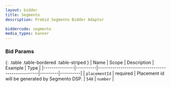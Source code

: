 ```yaml
---
layout: bidder
title: Segmento
description: Prebid Segmento Bidder Adaptor

biddercode: segmento
media_types: banner
---
```


### Bid Params

{: .table .table-bordered .table-striped }
| Name          | Scope    | Description                                     | Example | Type     |
|---------------|----------|-------------------------------------------------|---------|----------|
| `placementId` | required | Placement id will be generated by Segmento DSP. | `548`   | `number` |
